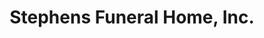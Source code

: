 ---
title: "Stephens Funeral Home, Inc."
url: /allentown/stephens-funeral-home-inc/
shop: funeral directors
---